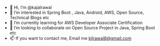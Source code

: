 - 👋 Hi, I’m @kajalrawal
- 👀 I’m interested in Spring Boot , Java, Android, AWS, Open Source, Technical Blogs etc
- 🌱 I’m currently learning for AWS Developer Associate Certification
- 💞️ I’m looking to collaborate on Open Source Project in Java, Spring Boot etc
- 📫 If you want to contact me, Email me kjlrawal8@gmail.com 

<!---
kajalrawal/kajalrawal is a ✨ special ✨ repository because its `README.md` (this file) appears on your GitHub profile.
You can click the Preview link to take a look at your changes.
--->
